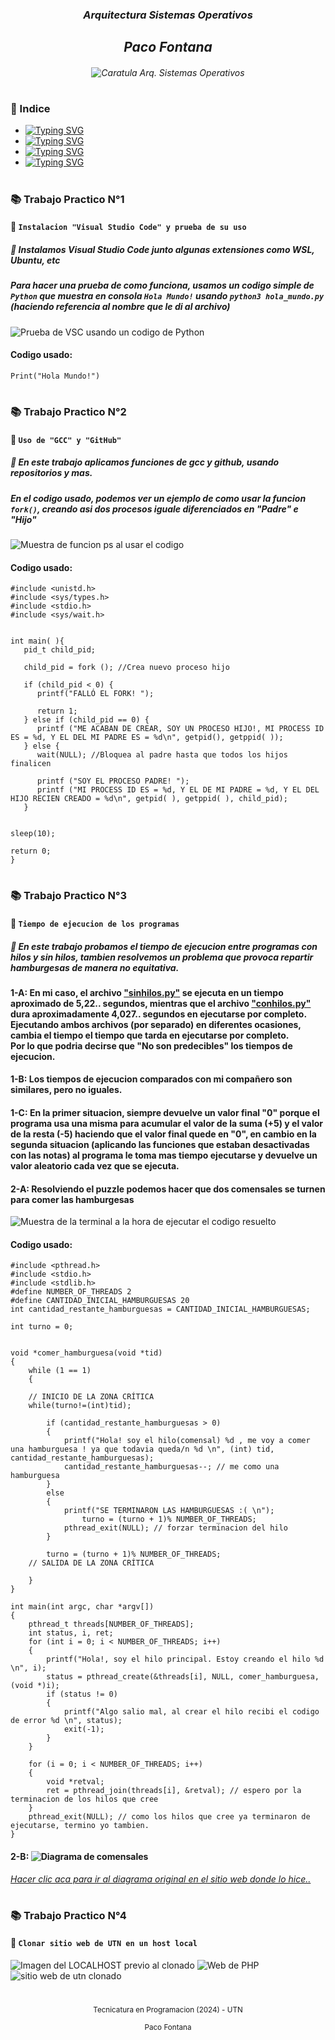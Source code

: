 <h3 align="center"><em>Arquitectura Sistemas Operativos</em></h3>
<h2 align="center"><em>Paco Fontana</em></h2>

<h6 align="center">
<img src="caratula_arqsisop.png" title="Caratula Arq. Sistemas Operativos" alt="Caratula Arq. Sistemas Operativos"></h6>

#

### 📑 Indice
- <a href="#tp1">![Typing SVG](https://readme-typing-svg.demolab.com?font=Fira+Code&size=13&pause=1000&center=true&vCenter=true&repeat=false&random=false&width=180&height=15&lines=Trabajo+Practico+N%C2%B01)</a>
- <a href="#tp2">![Typing SVG](https://readme-typing-svg.demolab.com?font=Fira+Code&size=13&pause=1000&center=true&vCenter=true&repeat=false&random=false&width=180&height=15&lines=Trabajo+Practico+N%C2%B02)</a>
- <a href="#tp3">![Typing SVG](https://readme-typing-svg.demolab.com?font=Fira+Code&size=13&pause=1000&center=true&vCenter=true&repeat=false&random=false&width=180&height=15&lines=Trabajo+Practico+N%C2%B03)</a>
- <a href="#tp3">![Typing SVG](https://readme-typing-svg.demolab.com?font=Fira+Code&size=13&pause=1000&center=true&vCenter=true&repeat=false&random=false&width=180&height=15&lines=Trabajo+Practico+N%C2%B04)</a>

#
<a name="tp1"></a>
### 📚 Trabajo Practico N°1
#### 📖 `Instalacion "Visual Studio Code" y prueba de su uso`
##### 📃 Instalamos **Visual Studio Code** junto algunas extensiones como **WSL**, **Ubuntu**, etc

##### Para hacer una prueba de como funciona, usamos un codigo simple de `Python` que muestra en consola `Hola Mundo!` usando `python3 hola_mundo.py` _(haciendo referencia al nombre que le di al archivo)_
<img src="TP1/hola_mundo.png" alt="Prueba de VSC usando un codigo de Python" title="Prueba de VSC usando un codigo de Python">

#### Codigo usado:
```
Print("Hola Mundo!")
```

<a name="tp2"></a>
# 
### 📚 Trabajo Practico N°2
#### 📖 `Uso de "GCC" y "GitHub"`
##### 📃 En este trabajo aplicamos funciones de **gcc** y **github**, usando repositorios y mas.

##### En el codigo usado, podemos ver un ejemplo de como usar la funcion `fork()`, creando asi dos procesos iguale diferenciados en "Padre" e "Hijo"
<img src="TP2/imagen_procesos.png" alt="Muestra de funcion ps al usar el codigo" title="Muestra de funcion ps al usar el codigo">

#### Codigo usado:
```
#include <unistd.h>
#include <sys/types.h>
#include <stdio.h>
#include <sys/wait.h>


int main( ){
   pid_t child_pid;

   child_pid = fork (); //Crea nuevo proceso hijo

   if (child_pid < 0) {
      printf("FALLÓ EL FORK! ");

      return 1;
   } else if (child_pid == 0) {
      printf ("ME ACABAN DE CREAR, SOY UN PROCESO HIJO!, MI PROCESS ID ES = %d, Y EL DEL MI PADRE ES = %d\n", getpid(), getppid( ));
   } else {
      wait(NULL); //Bloquea al padre hasta que todos los hijos finalicen

      printf ("SOY EL PROCESO PADRE! ");
      printf ("MI PROCESS ID ES = %d, Y EL DE MI PADRE = %d, Y EL DEL HIJO RECIEN CREADO = %d\n", getpid( ), getppid( ), child_pid);
   }


sleep(10);

return 0;
}
```

<a name="tp3"></a>
# 
### 📚 Trabajo Practico N°3
#### 📖 `Tiempo de ejecucion de los programas`
##### 📃 En este trabajo probamos el tiempo de ejecucion entre programas con hilos y sin hilos, tambien resolvemos un problema que provoca repartir hamburgesas de manera no equitativa. 

#### 1-A: En mi caso, el archivo <a href="TP3/tareas/sinhilos.py">"sinhilos.py"</a> se ejecuta en un tiempo aproximado de 5,22.. segundos, mientras que el archivo <a href="TP3/tareas/conhilos.py">"conhilos.py"</a> dura aproximadamente 4,027.. segundos en ejecutarse por completo. Ejecutando ambos archivos (por separado) en diferentes ocasiones, cambia el tiempo el tiempo que tarda en ejecutarse por completo. <div> Por lo que podria decirse que "No son predecibles" los tiempos de ejecucion.

#### 1-B: Los tiempos de ejecucion comparados con mi compañero son similares, pero no iguales.

#### 1-C: En la primer situacion, siempre devuelve un valor final "0" porque el programa usa una misma  para acumular el valor de la suma (+5) y el valor de la resta (-5) haciendo que el valor final quede en "0", en cambio en la segunda situacion (aplicando las funciones que estaban desactivadas con las notas) al programa le toma mas  tiempo ejecutarse y devuelve un valor aleatorio cada vez que se ejecuta.

#### 2-A: Resolviendo el puzzle podemos hacer que dos comensales se turnen para comer las hamburgesas

<img src="TP3/race_condition/imagen_consola.png" alt="Muestra de la terminal a la hora de ejecutar el codigo resuelto" title="Muestra de la terminal a la hora de ejecutar el codigo resuelto">

#### Codigo usado:
```
#include <pthread.h>
#include <stdio.h>
#include <stdlib.h>
#define NUMBER_OF_THREADS 2
#define CANTIDAD_INICIAL_HAMBURGUESAS 20
int cantidad_restante_hamburguesas = CANTIDAD_INICIAL_HAMBURGUESAS;

int turno = 0;


void *comer_hamburguesa(void *tid)
{
	while (1 == 1)
	{ 
		
    // INICIO DE LA ZONA CRÍTICA
	while(turno!=(int)tid);

		if (cantidad_restante_hamburguesas > 0)
		{
			printf("Hola! soy el hilo(comensal) %d , me voy a comer una hamburguesa ! ya que todavia queda/n %d \n", (int) tid, cantidad_restante_hamburguesas);
			cantidad_restante_hamburguesas--; // me como una hamburguesa
		}
		else
		{
			printf("SE TERMINARON LAS HAMBURGUESAS :( \n");
				turno = (turno + 1)% NUMBER_OF_THREADS;
			pthread_exit(NULL); // forzar terminacion del hilo
		}

		turno = (turno + 1)% NUMBER_OF_THREADS;
    // SALIDA DE LA ZONA CRÍTICA   

	}
}

int main(int argc, char *argv[])
{
	pthread_t threads[NUMBER_OF_THREADS];
	int status, i, ret;
	for (int i = 0; i < NUMBER_OF_THREADS; i++)
	{
		printf("Hola!, soy el hilo principal. Estoy creando el hilo %d \n", i);
		status = pthread_create(&threads[i], NULL, comer_hamburguesa, (void *)i);
		if (status != 0)
		{
			printf("Algo salio mal, al crear el hilo recibi el codigo de error %d \n", status);
			exit(-1);
		}
	}

	for (i = 0; i < NUMBER_OF_THREADS; i++)
	{
		void *retval;
		ret = pthread_join(threads[i], &retval); // espero por la terminacion de los hilos que cree
	}
	pthread_exit(NULL); // como los hilos que cree ya terminaron de ejecutarse, termino yo tambien.
}
```

#### 2-B: <img src="TP3/comensales.png" alt="Diagrama de comensales" title="Diagrama de comensales">

<a href="https://whimsical.com/FADmh2Z9PN4nWnA62wYKwa">*Hacer clic aca para ir al diagrama original en el sitio web donde lo hice..*</a>

#

<a name="tp4"></a>
### 📚 Trabajo Practico N°4
#### 📖 `Clonar sitio web de UTN en un host local`

<img src="TP4/html.png" alt="Imagen del LOCALHOST previo al clonado" title="Imagen del LOCALHOST previo al clonado">
<img src="TP4/php.png" alt="Web de PHP" title="Web de PHP">
<img src="TP4/utnweb.png" alt="sitio web de utn clonado" title="sitio web de utn clonado">

#

<p align="center">
<small>Tecnicatura en Programacion (2024) - UTN</small>
</p>
<p align="center">
<small>Paco Fontana</small>
</p>